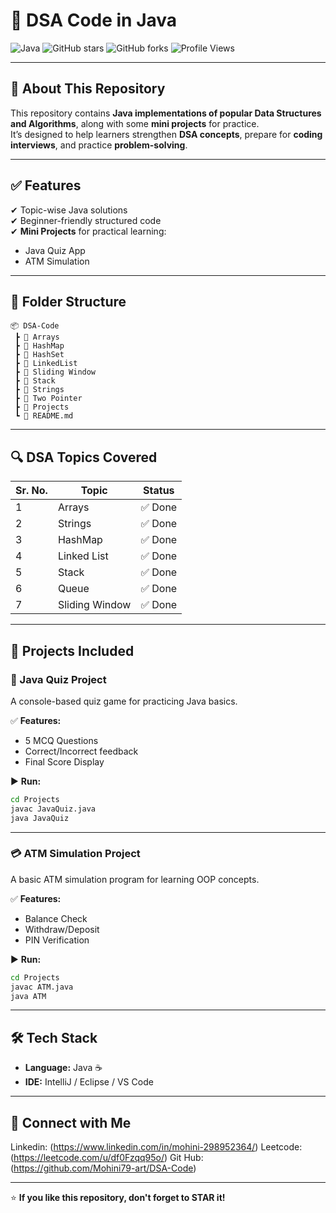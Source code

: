 # 🚀 DSA Code in Java  

![Java](https://img.shields.io/badge/Language-Java-orange)
![GitHub stars](https://img.shields.io/github/stars/Mohini79-art/DSA-Code?style=social)
![GitHub forks](https://img.shields.io/github/forks/Mohini79-art/DSA-Code?style=social)
![Profile Views](https://komarev.com/ghpvc/?username=Mohini79-art&color=blue)

---

## 📌 About This Repository  
This repository contains **Java implementations of popular Data Structures and Algorithms**, along with some **mini projects** for practice.  
It’s designed to help learners strengthen **DSA concepts**, prepare for **coding interviews**, and practice **problem-solving**.

---

## ✅ Features  
✔ Topic-wise Java solutions  
✔ Beginner-friendly structured code  
✔ **Mini Projects** for practical learning:  
   - Java Quiz App  
   - ATM Simulation  

---

## 📂 Folder Structure  
```
📦 DSA-Code
 ┣ 📂 Arrays
 ┣ 📂 HashMap
 ┣ 📂 HashSet
 ┣ 📂 LinkedList
 ┣ 📂 Sliding Window
 ┣ 📂 Stack
 ┣ 📂 Strings
 ┣ 📂 Two Pointer
 ┣ 📂 Projects
 ┗ 📜 README.md
```

---

## 🔍 DSA Topics Covered  
| Sr. No. | Topic          | Status   |
|---------|--------------|----------|
| 1       | Arrays       | ✅ Done  |
| 2       | Strings      | ✅ Done  |
| 3       | HashMap      | ✅ Done  |
| 4       | Linked List  | ✅ Done  |
| 5       | Stack        | ✅ Done  |
| 6       | Queue        | ✅ Done  |
| 7       | Sliding Window | ✅ Done |

---

## 🚀 Projects Included  

### 📝 Java Quiz Project  
A console-based quiz game for practicing Java basics.  

✅ **Features:**  
- 5 MCQ Questions  
- Correct/Incorrect feedback  
- Final Score Display  

▶ **Run:**  
```bash
cd Projects
javac JavaQuiz.java
java JavaQuiz
```

---

### 💳 ATM Simulation Project  
A basic ATM simulation program for learning OOP concepts.  

✅ **Features:**  
- Balance Check  
- Withdraw/Deposit  
- PIN Verification  

▶ **Run:**  
```bash
cd Projects
javac ATM.java
java ATM
```

---

## 🛠 Tech Stack  
- **Language:** Java ☕  
- **IDE:** IntelliJ / Eclipse / VS Code  

---

## 🔗 Connect with Me  
Linkedin: (https://www.linkedin.com/in/mohini-298952364/)
Leetcode: (https://leetcode.com/u/df0Fzqq95o/)
Git Hub:  (https://github.com/Mohini79-art/DSA-Code)

---

⭐ **If you like this repository, don't forget to STAR it!**
